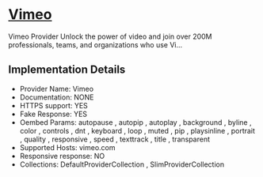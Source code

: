 # [Vimeo](https://vimeo.com)

Vimeo Provider
Unlock the power of video and join over 200M professionals,
teams, and organizations who use Vi...

## Implementation Details

- Provider
Name: Vimeo
- Documentation: NONE
- HTTPS support: YES
- Fake Response: YES
- Oembed Params: autopause , autopip , autoplay , background , byline , color , controls , dnt , keyboard , loop , muted , pip , playsinline , portrait , quality , responsive , speed , texttrack , title , transparent
- Supported Hosts: vimeo.com
- Responsive response: NO
- Collections: DefaultProviderCollection , SlimProviderCollection


